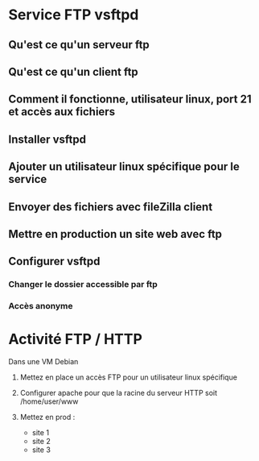 # Service FTP vsftpd

## Qu'est ce qu'un serveur ftp

## Qu'est ce qu'un client ftp

## Comment il fonctionne, utilisateur linux, port 21 et accès aux fichiers

## Installer vsftpd

## Ajouter un utilisateur linux spécifique pour le service

## Envoyer des fichiers avec fileZilla client

## Mettre en production un site web avec ftp

## Configurer vsftpd

### Changer le dossier accessible par ftp

### Accès anonyme


# Activité FTP / HTTP

Dans une VM Debian

1. Mettez en place un accès FTP pour un utilisateur linux spécifique 
2. Configurer apache pour que la racine du serveur HTTP soit /home/user/www

3. Mettez en prod :
    - site 1
    - site 2
    - site 3